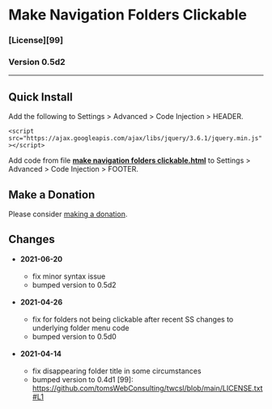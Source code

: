 # Make Navigation Folders Clickable

### [License][99]

### Version 0.5d2

---

## Quick Install

Add the following to Settings > Advanced > Code Injection > HEADER.

`<script src="https://ajax.googleapis.com/ajax/libs/jquery/3.6.1/jquery.min.js"></script>`

Add code from file **[make navigation folders clickable.html](make%20navigation%20folders%20clickable.html#L1)** to Settings >
Advanced > Code Injection > FOOTER.

## Make a Donation

Please consider [making a donation](https://github.com/tomsWebConsulting/twcsl#make-a-donation).

## Changes

* **2021-06-20**
<br><br>
  * fix minor syntax issue
  * bumped version to 0.5d2
  <br><br>
* **2021-04-26**
<br><br>
  * fix for folders not being clickable after recent SS changes to underlying
    folder menu code
  * bumped version to 0.5d0
  <br><br>
* **2021-04-14**
<br><br>
  * fix disappearing folder title in some circumstances
  * bumped version to 0.4d1
[99]: https://github.com/tomsWebConsulting/twcsl/blob/main/LICENSE.txt#L1
